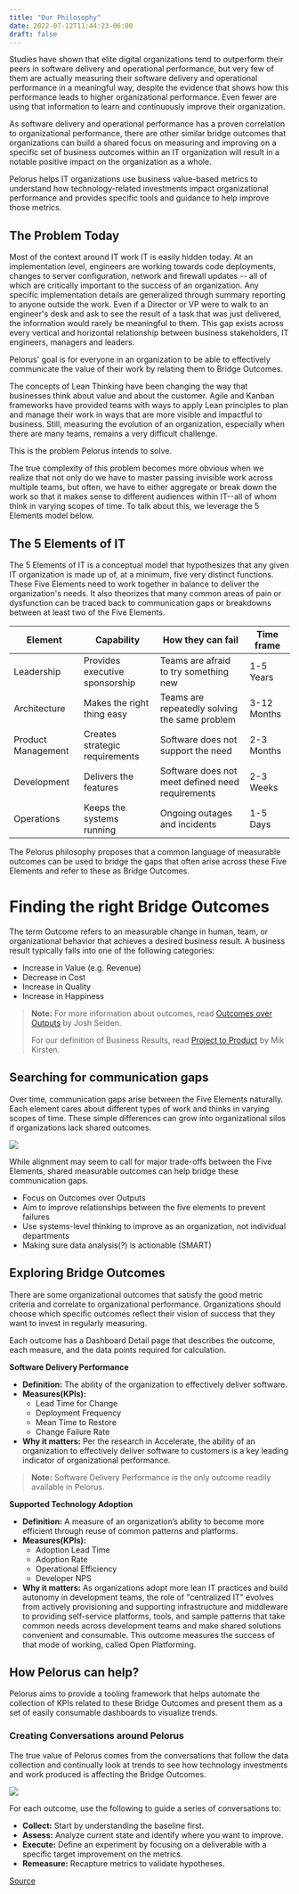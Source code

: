 ```yaml
---
title: "Our Philosophy"
date: 2022-07-12T11:44:23-06:00
draft: false
---
```


Studies have shown that elite digital organizations tend to outperform their peers in software delivery and operational performance, but very few of them are actually measuring their software delivery and operational performance in a meaningful way, despite the evidence that shows how this performance leads to higher organizational performance.  Even fewer are using that information to learn and continuously improve their organization.

As software delivery and operational performance has a proven correlation to organizational performance, there are other similar bridge outcomes that organizations can build a shared focus on measuring and improving on a specific set of business outcomes within an IT organization will result in a notable positive impact on the organization as a whole.

Pelorus helps IT organizations use business value-based metrics to understand how technology-related investments impact organizational performance and provides specific tools and guidance to help improve those metrics.

## The Problem Today
Most of the context around IT work IT is easily hidden today. At an implementation level, engineers are working towards code deployments, changes to server configuration, network and firewall updates -- all of which are critically important to the success of an organization. Any specific implementation details are generalized through summary reporting to anyone outside the work. Even if a Director or VP were to walk to an engineer's desk and ask to see the result of a task that was just delivered, the information would rarely be meaningful to them. This gap exists across every vertical and horizontal relationship between business stakeholders, IT engineers, managers and leaders.

Pelorus' goal is for everyone in an organization to be able to effectively communicate the value of their work by relating them to Bridge Outcomes.

The concepts of Lean Thinking have been changing the way that businesses think about value and about the customer. Agile and Kanban frameworks have provided teams with ways to apply Lean principles to plan and manage their work in ways that are more visible and impactful to business. Still, measuring the evolution of an organization, especially when there are many teams, remains a very difficult challenge.

This is the problem Pelorus intends to solve.

The true complexity of this problem becomes more obvious when we realize that not only do we have to master passing invisible work across multiple teams, but often, we have to either aggregate or break down the work so that it makes sense to different audiences within IT--all of whom think in varying scopes of time. To talk about this, we leverage the 5 Elements model below.

## The 5 Elements of IT
The 5 Elements of IT is a conceptual model that hypothesizes that any given IT organization is made up of, at a minimum, five very distinct functions. These Five Elements need to work together in balance to deliver the organization's needs. It also theorizes that many common areas of pain or dysfunction can be traced back to communication gaps or breakdowns between at least two of the Five Elements.

|Element|Capability|How they can fail|Time frame|
|--|--|--|--|
|Leadership|Provides executive sponsorship|Teams are afraid to try something new|1-5 Years|
|Architecture|Makes the right thing easy|Teams are repeatedly solving the same problem|3-12 Months|
|Product Management|Creates strategic requirements|Software does not support the need|2-3 Months|
|Development|Delivers the features|Software does not meet defined need requirements|2-3 Weeks|
|Operations|Keeps the systems running|Ongoing outages and incidents|1-5 Days|

The Pelorus philosophy proposes that a common language of measurable outcomes can be used to bridge the gaps that often arise across these Five Elements and refer to these as Bridge Outcomes.

# Finding the right Bridge Outcomes
The term Outcome refers to an measurable change in human, team, or organizational behavior that achieves a desired business result. A business result typically falls into one of the following categories:

* Increase in Value (e.g. Revenue)
* Decrease in Cost
* Increase in Quality
* Increase in Happiness

> **Note:** For more information about outcomes, read [Outcomes over Outputs](https://www.amazon.com/Outcomes-Over-Output-customer-behavior/dp/1091173265) by Josh Seiden.
>
> For our definition of Business Results, read [Project to Product](https://projecttoproduct.org/the-book/) by Mik Kirsten.

## Searching for communication gaps
Over time, communication gaps arise between the Five Elements naturally. Each element cares about different types of work and thinks in varying scopes of time. These simple differences can grow into organizational silos if organizations lack shared outcomes.

![](/Pelorus/ElementsOfIT.png)

While alignment may seem to call for major trade-offs between the Five Elements, shared measurable outcomes can help bridge these communication gaps.

* Focus on Outcomes over Outputs
* Aim to improve relationships between the five elements to prevent failures
* Use systems-level thinking to improve as an organization, not individual departments
* Making sure data analysis(?) is actionable (SMART)

## Exploring Bridge Outcomes
There are some organizational outcomes that satisfy the good metric criteria and correlate to organizational performance. Organizations should choose which specific outcomes reflect their vision of success that they want to invest in regularly measuring.

Each outcome has a Dashboard Detail page that describes the outcome, each measure, and the data points required for calculation.

**Software Delivery Performance**
* **Definition:** The ability of the organization to effectively deliver software.
* **Measures(KPIs):**
    * Lead Time for Change
    * Deployment Frequency
    * Mean Time to Restore
    * Change Failure Rate
* **Why it matters:** Per the research in Accelerate, the ability of an organization to effectively deliver software to customers is a key leading indicator of organizational performance.

> **Note:** Software Delivery Performance is the only outcome readily available in Pelorus.

**Supported Technology Adoption**
* **Definition:** A measure of an organization’s ability to become more efficient through reuse of common patterns and platforms.
* **Measures(KPIs):**
    * Adoption Lead Time
    * Adoption Rate
    * Operational Efficiency
    * Developer NPS
* **Why it matters:** As organizations adopt more lean IT practices and build autonomy in development teams, the role of "centralized IT" evolves from actively provisioning and supporting infrastructure and middleware to providing self-service platforms, tools, and sample patterns that take common needs across development teams and make shared solutions convenient and consumable. This outcome measures the success of that mode of working, called Open Platforming.

## How Pelorus can help?
Pelorus aims to provide a tooling framework that helps automate the collection of KPIs related to these Bridge Outcomes and present them as a set of easily consumable dashboards to visualize trends.

### Creating Conversations around Pelorus
The true value of Pelorus comes from the conversations that follow the data collection and continually look at trends to see how technology investments and work produced is affecting the Bridge Outcomes.

![](/Pelorus/ValueDevCycle.png)

For each outcome, use the following to guide a series of conversations to:

* **Collect:** Start by understanding the baseline first.
* **Assess:** Analyze current state and identify where you want to improve.
* **Execute:** Define an experiment by focusing on a deliverable with a specific target improvement on the metrics.
* **Remeasure:** Recapture metrics to validate hypotheses.

[Source](https://github.com/konveyor/konveyor.github.io/blob/main/content/Pelorus/philosophy.md)
